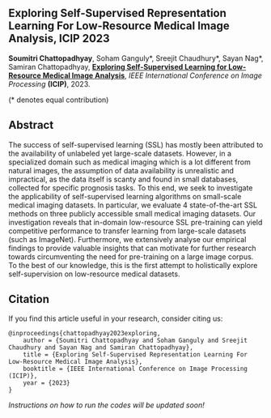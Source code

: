 ## Exploring Self-Supervised Representation Learning For Low-Resource Medical Image Analysis, ICIP 2023
**Soumitri Chattopadhyay**, Soham Ganguly*, Sreejit Chaudhury*, Sayan Nag*, Samiran Chattopadhyay, [**Exploring Self-Supervised Learning for Low-Resource Medical Image Analysis**](https://arxiv.org/abs/2303.02245), _IEEE International Conference on Image Processing_ **(ICIP)**, 2023.

(* denotes equal contribution)

## Abstract
The success of self-supervised learning (SSL) has mostly been attributed to the availability of unlabeled yet large-scale datasets. However, in a specialized domain such as medical imaging which is a lot different from natural images, the assumption of data availability is unrealistic and impractical, as the data itself is scanty and found in small databases, collected for specific prognosis tasks. To this end, we seek to investigate the applicability of self-supervised learning algorithms on small-scale medical imaging datasets. In particular, we evaluate 4 state-of-the-art SSL methods on three publicly accessible small medical imaging datasets. Our investigation reveals that in-domain low-resource SSL pre-training can yield competitive performance to transfer learning from large-scale datasets (such as ImageNet). Furthermore, we extensively analyse our empirical findings to provide valuable insights that can motivate for further research towards circumventing the need for pre-training on a large image corpus. To the best of our knowledge, this is the first attempt to holistically explore self-supervision on low-resource medical datasets.


## Citation
If you find this article useful in your research, consider citing us:
```
@inproceedings{chattopadhyay2023exploring,
    author = {Soumitri Chattopadhyay and Soham Ganguly and Sreejit Chaudhury and Sayan Nag and Samiran Chattopadhyay},
    title = {Exploring Self-Supervised Representation Learning For Low-Resource Medical Image Analysis},
    booktitle = {IEEE International Conference on Image Processing (ICIP)},
    year = {2023}
}
```

_Instructions on how to run the codes will be updated soon!_
